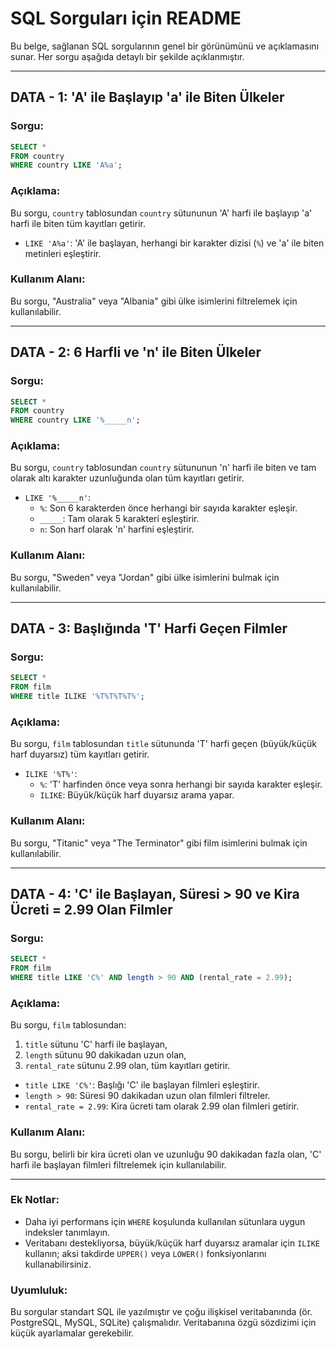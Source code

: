 # SQL Sorguları için README

Bu belge, sağlanan SQL sorgularının genel bir görünümünü ve açıklamasını sunar. Her sorgu aşağıda detaylı bir şekilde açıklanmıştır.

---

## DATA - 1: 'A' ile Başlayıp 'a' ile Biten Ülkeler

### Sorgu:
```sql
SELECT *
FROM country
WHERE country LIKE 'A%a';
```

### Açıklama:
Bu sorgu, `country` tablosundan `country` sütununun 'A' harfi ile başlayıp 'a' harfi ile biten tüm kayıtları getirir.

- `LIKE 'A%a'`: 'A' ile başlayan, herhangi bir karakter dizisi (`%`) ve 'a' ile biten metinleri eşleştirir.

### Kullanım Alanı:
Bu sorgu, "Australia" veya "Albania" gibi ülke isimlerini filtrelemek için kullanılabilir.

---

## DATA - 2: 6 Harfli ve 'n' ile Biten Ülkeler

### Sorgu:
```sql
SELECT *
FROM country
WHERE country LIKE '%_____n';
```

### Açıklama:
Bu sorgu, `country` tablosundan `country` sütununun 'n' harfi ile biten ve tam olarak altı karakter uzunluğunda olan tüm kayıtları getirir.

- `LIKE '%_____n'`:
  - `%`: Son 6 karakterden önce herhangi bir sayıda karakter eşleşir.
  - `_____`: Tam olarak 5 karakteri eşleştirir.
  - `n`: Son harf olarak 'n' harfini eşleştirir.

### Kullanım Alanı:
Bu sorgu, "Sweden" veya "Jordan" gibi ülke isimlerini bulmak için kullanılabilir.

---

## DATA - 3: Başlığında 'T' Harfi Geçen Filmler

### Sorgu:
```sql
SELECT *
FROM film
WHERE title ILIKE '%T%T%T%T%';
```

### Açıklama:
Bu sorgu, `film` tablosundan `title` sütununda 'T' harfi geçen (büyük/küçük harf duyarsız) tüm kayıtları getirir.

- `ILIKE '%T%'`:
  - `%`: 'T' harfinden önce veya sonra herhangi bir sayıda karakter eşleşir.
  - `ILIKE`: Büyük/küçük harf duyarsız arama yapar.

### Kullanım Alanı:
Bu sorgu, "Titanic" veya "The Terminator" gibi film isimlerini bulmak için kullanılabilir.

---

## DATA - 4: 'C' ile Başlayan, Süresi > 90 ve Kira Ücreti = 2.99 Olan Filmler

### Sorgu:
```sql
SELECT *
FROM film
WHERE title LIKE 'C%' AND length > 90 AND (rental_rate = 2.99);
```

### Açıklama:
Bu sorgu, `film` tablosundan:
1. `title` sütunu 'C' harfi ile başlayan,
2. `length` sütunu 90 dakikadan uzun olan,
3. `rental_rate` sütunu 2.99 olan,
tüm kayıtları getirir.

- `title LIKE 'C%'`: Başlığı 'C' ile başlayan filmleri eşleştirir.
- `length > 90`: Süresi 90 dakikadan uzun olan filmleri filtreler.
- `rental_rate = 2.99`: Kira ücreti tam olarak 2.99 olan filmleri getirir.

### Kullanım Alanı:
Bu sorgu, belirli bir kira ücreti olan ve uzunluğu 90 dakikadan fazla olan, 'C' harfi ile başlayan filmleri filtrelemek için kullanılabilir.

---

### Ek Notlar:
- Daha iyi performans için `WHERE` koşulunda kullanılan sütunlara uygun indeksler tanımlayın.
- Veritabanı destekliyorsa, büyük/küçük harf duyarsız aramalar için `ILIKE` kullanın; aksi takdirde `UPPER()` veya `LOWER()` fonksiyonlarını kullanabilirsiniz.

### Uyumluluk:
Bu sorgular standart SQL ile yazılmıştır ve çoğu ilişkisel veritabanında (ör. PostgreSQL, MySQL, SQLite) çalışmalıdır. Veritabanına özgü sözdizimi için küçük ayarlamalar gerekebilir.

